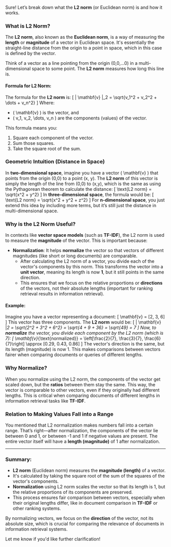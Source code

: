 Sure! Let’s break down what the **L2 norm** (or Euclidean norm) is and how it works. 

### **What is L2 Norm?**
The **L2 norm**, also known as the **Euclidean norm**, is a way of measuring the **length** or **magnitude** of a vector in Euclidean space. It's essentially the straight-line distance from the origin to a point in space, which in this case is defined by the vector.

Think of a vector as a line pointing from the origin (0,0,...0) in a multi-dimensional space to some point. The **L2 norm** measures how long this line is.

#### **Formula for L2 Norm**:
The formula for the **L2 norm** is:
\[
\| \mathbf{v} \|_2 = \sqrt{v_1^2 + v_2^2 + \dots + v_n^2}
\]
Where:
- \( \mathbf{v} \) is the vector, and
- \( v_1, v_2, \dots, v_n \) are the components (values) of the vector.

This formula means you:
1. Square each component of the vector.
2. Sum those squares.
3. Take the square root of the sum.

### **Geometric Intuition (Distance in Space)**
In **two-dimensional space**, imagine you have a vector \( \mathbf{v} \) that points from the origin (0,0) to a point (x, y). The **L2 norm** of this vector is simply the length of the line from (0,0) to (x,y), which is the same as using the Pythagorean theorem to calculate the distance:
\[
\text{L2 norm} = \sqrt{x^2 + y^2}
\]
In **three-dimensional space**, the formula would be:
\[
\text{L2 norm} = \sqrt{x^2 + y^2 + z^2}
\]
For **n-dimensional space**, you just extend this idea by including more terms, but it’s still just the distance in multi-dimensional space.

### **Why is the L2 Norm Useful?**

In contexts like **vector space models** (such as **TF-IDF**), the L2 norm is used to measure the **magnitude** of the vector. This is important because:
- **Normalization**: It helps **normalize** the vector so that vectors of different magnitudes (like short or long documents) are comparable. 
  - After calculating the L2 norm of a vector, you divide each of the vector's components by this norm. This transforms the vector into a **unit vector**, meaning its length is now **1**, but it still points in the same direction.
  - This ensures that we focus on the relative proportions or **directions** of the vectors, not their absolute lengths (important for ranking retrieval results in information retrieval).
  
#### Example: 
Imagine you have a vector representing a document:
\[
\mathbf{v} = [2, 3, 6]
\]
This vector has three components. The **L2 norm** would be:
\[
\| \mathbf{v} \|_2 = \sqrt{2^2 + 3^2 + 6^2} = \sqrt{4 + 9 + 36} = \sqrt{49} = 7
\]
Now, to **normalize** the vector, you divide each component by the L2 norm (which is 7):
\[
\mathbf{v}_{\text{normalized}} = \left[\frac{2}{7}, \frac{3}{7}, \frac{6}{7}\right] \approx [0.29, 0.43, 0.86]
\]
The vector's direction is the same, but its length (magnitude) is now 1. This makes comparisons between vectors fairer when comparing documents or queries of different lengths.

### **Why Normalize?**
When you normalize using the L2 norm, the components of the vector get scaled down, but the **ratios** between them stay the same. This way, the vector is comparable to other vectors, even if they originally had different lengths. This is critical when comparing documents of different lengths in information retrieval tasks like **TF-IDF**.

### **Relation to Making Values Fall into a Range**
You mentioned that L2 normalization makes numbers fall into a certain range. That’s right—after normalization, the components of the vector lie between 0 and 1, or between -1 and 1 if negative values are present. The entire vector itself will have a **length (magnitude)** of 1 after normalization.

---

### **Summary**:
- **L2 norm** (Euclidean norm) measures the **magnitude (length)** of a vector.
- It's calculated by taking the square root of the sum of the squares of the vector's components.
- **Normalization** using L2 norm scales the vector so that its length is 1, but the relative proportions of its components are preserved.
- This process ensures fair comparison between vectors, especially when their original lengths differ, like in document comparison in **TF-IDF** or other ranking systems.

By normalizing vectors, we focus on the **direction** of the vector, not its absolute size, which is crucial for comparing the relevance of documents in information retrieval systems.

Let me know if you'd like further clarification!